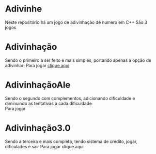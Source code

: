 # Adivinhe
Neste repositório há um jogo de adivinhação de numero em C++
São 3 jogos
# Adivinhação
Sendo o primeiro a ser feito e mais simples, portando apenas a opção de adivinhar;
Para jogar [clique aqui](https://github.com/MichaelDeFreitas/Adivinha-o/blob/main/Adivinhacao.cbp)
# AdivinhaçãoAle
Sendo o segundo com complementos, adicionando dificuldade e diminuindo as tentativas a cada dificuldade  
Para jogar 
# Adivinhação3.0
Sendo a terceira e mais completa, tendo sistema de crédito, jogar, dificulades e sair
Para jogar clique aqui 

